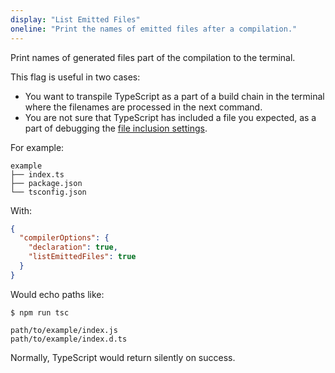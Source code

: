 ```yaml
---
display: "List Emitted Files"
oneline: "Print the names of emitted files after a compilation."
---
```


Print names of generated files part of the compilation to the terminal.

This flag is useful in two cases:

- You want to transpile TypeScript as a part of a build chain in the terminal where the filenames are processed in the next command.
- You are not sure that TypeScript has included a file you expected, as a part of debugging the [file inclusion settings](#Project_Files_0).

For example:

```
example
├── index.ts
├── package.json
└── tsconfig.json
```

With:

```json tsconfig
{
  "compilerOptions": {
    "declaration": true,
    "listEmittedFiles": true
  }
}
```

Would echo paths like:

```
$ npm run tsc

path/to/example/index.js
path/to/example/index.d.ts
```

Normally, TypeScript would return silently on success.
